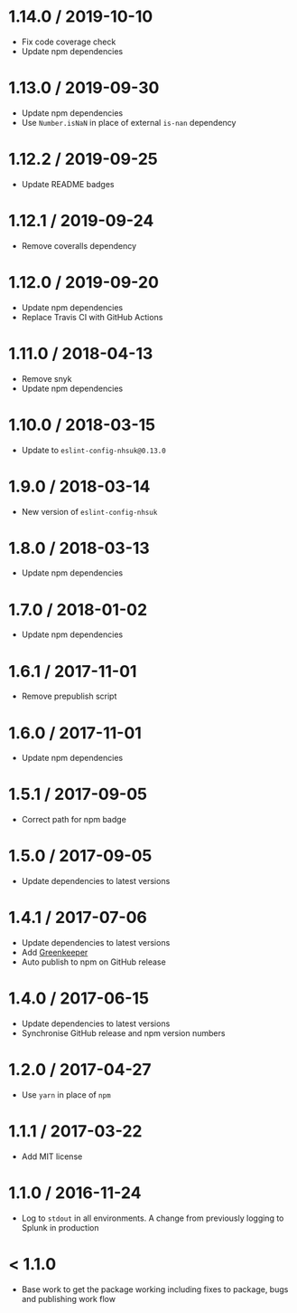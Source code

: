 1.14.0 / 2019-10-10
===================
- Fix code coverage check
- Update npm dependencies

1.13.0 / 2019-09-30
===================
- Update npm dependencies
- Use `Number.isNaN` in place of external `is-nan` dependency

1.12.2 / 2019-09-25
===================
- Update README badges

1.12.1 / 2019-09-24
===================
- Remove coveralls dependency

1.12.0 / 2019-09-20
===================
- Update npm dependencies
- Replace Travis CI with GitHub Actions

1.11.0 / 2018-04-13
===================
- Remove snyk
- Update npm dependencies

1.10.0 / 2018-03-15
===================
- Update to `eslint-config-nhsuk@0.13.0`

1.9.0 / 2018-03-14
==================
- New version of `eslint-config-nhsuk`

1.8.0 / 2018-03-13
==================
- Update npm dependencies

1.7.0 / 2018-01-02
==================
- Update npm dependencies

1.6.1 / 2017-11-01
==================
- Remove prepublish script

1.6.0 / 2017-11-01
==================
- Update npm dependencies

1.5.1 / 2017-09-05
==================
- Correct path for npm badge

1.5.0 / 2017-09-05
==================
- Update dependencies to latest versions

1.4.1 / 2017-07-06
==================
- Update dependencies to latest versions
- Add [Greenkeeper](https://greenkeeper.io/)
- Auto publish to npm on GitHub release

1.4.0 / 2017-06-15
==================
- Update dependencies to latest versions
- Synchronise GitHub release and npm version numbers

1.2.0 / 2017-04-27
==================
- Use `yarn` in place of `npm`

1.1.1 / 2017-03-22
==================
- Add MIT license

1.1.0 / 2016-11-24
=================
- Log to `stdout` in all environments. A change from previously logging to Splunk in production

< 1.1.0
========
- Base work to get the package working including fixes to package, bugs and publishing work flow
